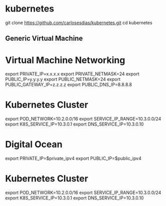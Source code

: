 # kubernetes

git clone https://github.com/carlosesdias/kubernetes.git
cd kubernetes

## Generic Virtual Machine

# Virtual Machine Networking
export PRIVATE_IP=x.x.x.x
export PRIVATE_NETMASK=24
export PUBLIC_IP=y.y.y.y
export PUBLIC_NETMASK=24
export PUBLIC_GATEWAY_IP=z.z.z.z
export PUBLIC_DNS_IP=8.8.8.8

# Kubernetes Cluster
export POD_NETWORK=10.2.0.0/16
export SERVICE_IP_RANGE=10.3.0.0/24
export K8S_SERVICE_IP=10.3.0.1
export DNS_SERVICE_IP=10.3.0.10



# Digital Ocean
export PRIVATE_IP=\$private_ipv4
export PUBLIC_IP=\$public_ipv4

# Kubernetes Cluster
export POD_NETWORK=10.2.0.0/16
export SERVICE_IP_RANGE=10.3.0.0/24
export K8S_SERVICE_IP=10.3.0.1
export DNS_SERVICE_IP=10.3.0.10
